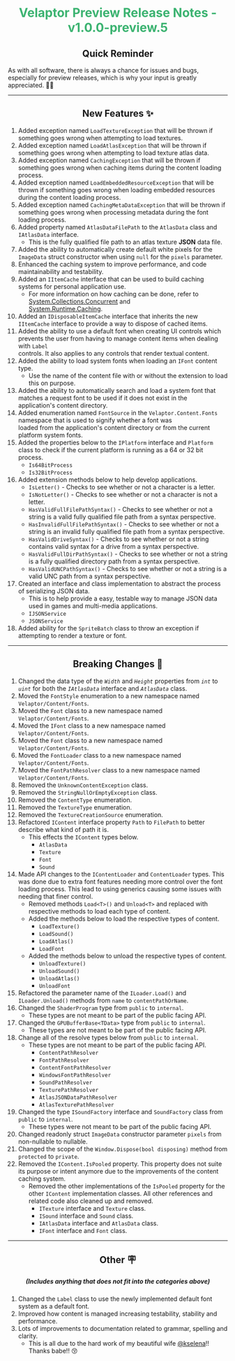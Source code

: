 <h1 align="center" style='color:mediumseagreen;font-weight:bold'>
    Velaptor Preview Release Notes - v1.0.0-preview.5
</h1>

<h2 align="center" style='font-weight:bold'>Quick Reminder</h2>

<div algn="center">

As with all software, there is always a chance for issues and bugs, especially for preview releases, which is why your input is greatly appreciated. 🙏🏼
</div>

---

<h2 style="font-weight:bold" align="center">New Features ✨</h2>

1. Added exception named `LoadTextureException` that will be thrown if something goes wrong when attempting to load textures.
2. Added exception named `LoadAtlasException` that will be thrown if something goes wrong when attempting to load texture atlas data.
3. Added exception named `CachingException` that will be thrown if something goes wrong when caching items during the content loading process.
4. Added exception named `LoadEmbeddedResourceException` that will be thrown if something goes wrong when loading embedded resources during the content loading process.
5. Added exception named `CachingMetaDataException` that will be thrown if something goes wrong when processing metadata during the font loading process.
6. Added property named `AtlasDataFilePath` to the `AtlasData` class and `IAtlasData` interface.
   - This is the fully qualified file path to an atlas texture **JSON** data file.
7. Added the ability to automatically create default white pixels for the `ImageData` struct constructor when using `null` for the `pixels` parameter.
8. Enhanced the caching system to improve performance, and code maintainability and testability.
9. Added an `IItemCache` interface that can be used to build caching systems for personal application use.
    - For more information on how caching can be done, refer to [System.Collections.Concurrent](https://docs.microsoft.com/en-us/dotnet/api/system.collections.concurrent?view=net-6.0) and  
      [System.Runtime.Caching](https://docs.microsoft.com/en-us/dotnet/api/system.runtime.caching?view=dotnet-plat-ext-6.0).
10. Added an `IDisposableItemCache` interface that inherits the new `IItemCache` interface to provide a way to dispose of cached items.
11. Added the ability to use a default font when creating UI controls which prevents the user from having to manage content items when dealing with `Label`  
    controls.  It also applies to any controls that render textual content.
12. Added the ability to load system fonts when loading an `IFont` content type.
    - Use the name of the content file with or without the extension to load this on purpose.
13. Added the ability to automatically search and load a system font that matches a request font to be used if it does not exist in the  
    application's content directory.
14. Added enumeration named `FontSource` in the `Velaptor.Content.Fonts` namespace that is used to signify whether a font was  
    loaded from the application's content directory or from the current platform system fonts.
15. Added the properties below to the `IPlatform` interface and `Platform` class to check if the current platform is running as a 64 or 32 bit process.
    - `Is64BitProcess`
    - `Is32BitProcess`
16. Added extension methods below to help develop applications.
    - `IsLetter()` - Checks to see whether or not a character is a letter.
    - `IsNotLetter()` - Checks to see whether or not a character is not a letter.
    - `HasValidFullFilePathSyntax()` - Checks to see whether or not a string is a valid fully qualified file path from a syntax perspective.
    - `HasInvalidFullFilePathSyntax()` - Checks to see whether or not a string is an invalid fully qualified file path from a syntax perspective.
    - `HasValidDriveSyntax()` - Checks to see whether or not a string contains valid syntax for a drive from a syntax perspective.
    - `HasValidFullDirPathSyntax()` - Checks to see whether or not a string is a fully qualified directory path from a syntax perspective.
    - `HasValidUNCPathSyntax()` - Checks to see whether or not a string is a valid UNC path from a syntax perspective.
17. Created an interface and class implementation to abstract the process of serializing JSON data.
    - This is to help provide a easy, testable way to manage JSON data used in games and multi-media applications. 
    - `IJSONService`
    - `JSONService`
18. Added ability for the `SpriteBatch` class to throw an exception if attempting to render a texture or font. 

---

<h2 style="font-weight:bold" align="center">Breaking Changes 🧨</h2>

1. Changed the data type of the _`Width`_ and _`Height`_ properties from _`int`_ to _`uint`_ for both the _`IAtlasData`_ interface and _`AtlasData`_ class.
2. Moved the `FontStyle` enumeration to a new namespace named `Velaptor/Content/Fonts`.
3. Moved the `Font` class to a new namespace named `Velaptor/Content/Fonts`.
4. Moved the `IFont` class to a new namespace named `Velaptor/Content/Fonts`.
5. Moved the `Font` class to a new namespace named `Velaptor/Content/Fonts`.
6. Moved the `FontLoader` class to a new namespace named `Velaptor/Content/Fonts`.
7. Moved the `FontPathResolver` class to a new namespace named `Velaptor/Content/Fonts`.
8. Removed the `UnknownContentException` class.
9. Removed the `StringNullOrEmptyException` class.
10. Removed the `ContentType` enumeration.
11. Removed the `TextureType` enumeration.
12. Removed the `TextureCreationSource` enumeration.
13. Refactored `IContent` interface property `Path` to `FilePath` to better describe what kind of path it is.
    - This effects the `IContent` types below.
      - `AtlasData`
      - `Texture`
      - `Font`
      - `Sound`
14. Made API changes to the `IContentLoader` and `ContentLoader` types.  This was done due to extra font features needing more control over the font loading process.  This lead to using generics causing some issues with needing that finer control. 
    - Removed methods `Load<T>()` and `Unload<T>` and replaced with respective methods to load each type of content.
    - Added the methods below to load the respective types of content.
      - `LoadTexture()`
      - `LoadSound()`
      - `LoadAtlas()`
      - `LoadFont`
    - Added the methods below to unload the respective types of content.
      - `UnloadTexture()`
      - `UnloadSound()`
      - `UnloadAtlas()`
      - `UnloadFont`
15. Refactored the parameter name of the `ILoader.Load()` and `ILoader.Unload()` methods from `name` to `contentPathOrName`.
16. Changed the `ShaderProgram` type from `public` to `internal`.
    - These types are not meant to be part of the public facing API.
17. Changed the `GPUBufferBase<TData>` type from `public` to `internal`.
    - These types are not meant to be part of the public facing API.
18. Change all of the resolve types below from `public` to `internal`.
    - These types are not meant to be part of the public facing API.
      - `ContentPathResolver`
      - `FontPathResolver`
      - `ContentFontPathResolver`
      - `WindowsFontPathResolver`
      - `SoundPathResolver`
      - `TexturePathResolver`
      - `AtlasJSONDataPathResolver`
      - `AtlasTexturePathResolver`
19. Changed the type `ISoundFactory` interface and `SoundFactory` class from `public` to `internal`.
    - These types were not meant to be part of the public facing API.
20. Changed readonly struct `ImageData` constructor parameter `pixels` from non-nullable to nullable. 
21. Changed the scope of the `Window.Dispose(bool disposing)` method from `protected` to `private`.
22. Removed the `IContent.IsPooled` property.  This property does not suite its purpose or intent anymore due to the improvements of the content caching system.
    - Removed the other implementations of the `IsPooled` property for the other `IContent` implementation classes.  All other references and related code also cleaned up and removed.
      - `ITexture` interface and `Texture` class.
      - `ISound` interface and `Sound` class.
      - `IAtlasData` interface and `AtlasData` class.
      - `IFont` interface and `Font` class.

---

<h2 style="font-weight:bold" align="center">Other 🪧</h2>
<h5 align="center">(Includes anything that does not fit into the categories above)</h5>

1. Changed the `Label` class to use the newly implemented default font system as a default font.
2. Improved how content is managed increasing testability, stability and performance.
3. Lots of improvements to documentation related to grammar, spelling and clarity.
    - This is all due to the hard work of my beautiful wife [@kselena](https://github.com/kselena/kselena)!!  Thanks babe!! 😚
